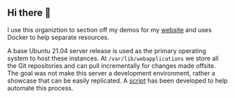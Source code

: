 ## Hi there 👋

I use this organiztion to section off my demos for my [website](https://jareddyreson.xyz) and uses Docker to help separate resources.

A base Ubuntu 21.04 server release is used as the primary operating system to host these instances.
At `/var/lib/webapplications` we store all the Git repositories and can pull incrementally for changes made offsite.
The goal was not make this server a development environment, rather a showcase that can be easily replicated.
A [script](https://github.com) has been developed to help automate this process.
